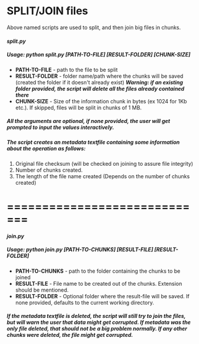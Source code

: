 # **SPLIT/JOIN files**

Above named scripts are used to split, and then join big files in chunks.
#### *split.py* 
##### Usage: python split.py \[PATH-TO-FILE\] \[RESULT-FOLDER\] \[CHUNK-SIZE\]
  - **PATH-TO-FILE** - path to the file to be split
  - **RESULT-FOLDER** - folder name/path where the chunks will be saved (created the folder if it doesn't already exist)
    ***Warning: if an existing folder provided, the script will delete all the files already contained there***
  - **CHUNK-SIZE** - Size of the information chunk in bytes (ex 1024 for 1Kb etc.).
    If skipped, files will be split in chunks of 1 MB.

##### All the arguments are optional, if none provided, the user will get prompted to input the values interactively.
##### The script creates an metadata textfile containing some information about the operation as follows:
1. Original file checksum (will be checked on joining to assure file integrity)
2. Number of chunks created.
3. The length of the file name created (Depends on the number of chunks created)

# =============================

#### *join.py* 
##### Usage: python join.py \[PATH-TO-CHUNKS\] \[RESULT-FILE\] \[RESULT-FOLDER\]
  - **PATH-TO-CHUNKS** - path to the folder containing the chunks to be joined
  - **RESULT-FILE** - File name to be created out of the chunks. Extension should be mentioned.
  - **RESULT-FOLDER** - Optional folder where the result-file will be saved. If none provided, defaults to the current working directory.
  
##### If the metadata textfile is deleted, the script will still try to join the files, but will warn the user that data might get corrupted. If metadata was the only file deleted, that should not be a big problem normally. If any other chunks were deleted, the file might get corrupted.
